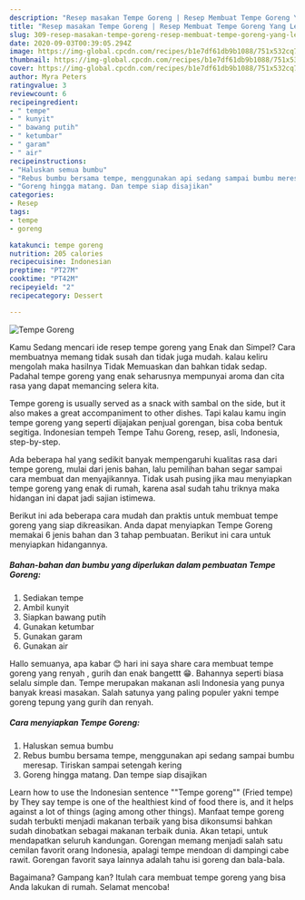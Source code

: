 ```yaml
---
description: "Resep masakan Tempe Goreng | Resep Membuat Tempe Goreng Yang Lezat"
title: "Resep masakan Tempe Goreng | Resep Membuat Tempe Goreng Yang Lezat"
slug: 309-resep-masakan-tempe-goreng-resep-membuat-tempe-goreng-yang-lezat
date: 2020-09-03T00:39:05.294Z
image: https://img-global.cpcdn.com/recipes/b1e7df61db9b1088/751x532cq70/tempe-goreng-foto-resep-utama.jpg
thumbnail: https://img-global.cpcdn.com/recipes/b1e7df61db9b1088/751x532cq70/tempe-goreng-foto-resep-utama.jpg
cover: https://img-global.cpcdn.com/recipes/b1e7df61db9b1088/751x532cq70/tempe-goreng-foto-resep-utama.jpg
author: Myra Peters
ratingvalue: 3
reviewcount: 6
recipeingredient:
- " tempe"
- " kunyit"
- " bawang putih"
- " ketumbar"
- " garam"
- " air"
recipeinstructions:
- "Haluskan semua bumbu"
- "Rebus bumbu bersama tempe, menggunakan api sedang sampai bumbu meresap. Tiriskan sampai setengah kering"
- "Goreng hingga matang. Dan tempe siap disajikan"
categories:
- Resep
tags:
- tempe
- goreng

katakunci: tempe goreng 
nutrition: 205 calories
recipecuisine: Indonesian
preptime: "PT27M"
cooktime: "PT42M"
recipeyield: "2"
recipecategory: Dessert

---
```



![Tempe Goreng](https://img-global.cpcdn.com/recipes/b1e7df61db9b1088/751x532cq70/tempe-goreng-foto-resep-utama.jpg)

Kamu Sedang mencari ide resep tempe goreng yang Enak dan Simpel? Cara membuatnya memang tidak susah dan tidak juga mudah. kalau keliru mengolah maka hasilnya Tidak Memuaskan dan bahkan tidak sedap. Padahal tempe goreng yang enak seharusnya mempunyai aroma dan cita rasa yang dapat memancing selera kita.

Tempe goreng is usually served as a snack with sambal on the side, but it also makes a great accompaniment to other dishes. Tapi kalau kamu ingin tempe goreng yang seperti dijajakan penjual gorengan, bisa coba bentuk segitiga. Indonesian tempeh Tempe Tahu Goreng, resep, asli, Indonesia, step-by-step.

Ada beberapa hal yang sedikit banyak mempengaruhi kualitas rasa dari tempe goreng, mulai dari jenis bahan, lalu pemilihan bahan segar sampai cara membuat dan menyajikannya. Tidak usah pusing jika mau menyiapkan tempe goreng yang enak di rumah, karena asal sudah tahu triknya maka hidangan ini dapat jadi sajian istimewa.


Berikut ini ada beberapa cara mudah dan praktis untuk membuat tempe goreng yang siap dikreasikan. Anda dapat menyiapkan Tempe Goreng memakai 6 jenis bahan dan 3 tahap pembuatan. Berikut ini cara untuk menyiapkan hidangannya.

<!--inarticleads1-->

##### Bahan-bahan dan bumbu yang diperlukan dalam pembuatan Tempe Goreng:

1. Sediakan  tempe
1. Ambil  kunyit
1. Siapkan  bawang putih
1. Gunakan  ketumbar
1. Gunakan  garam
1. Gunakan  air


Hallo semuanya, apa kabar 😊 hari ini saya share cara membuat tempe goreng yang renyah , gurih dan enak bangettt 😁. Bahannya seperti biasa selalu simple dan. Tempe merupakan makanan asli Indonesia yang punya banyak kreasi masakan. Salah satunya yang paling populer yakni tempe goreng tepung yang gurih dan renyah. 

<!--inarticleads2-->

##### Cara menyiapkan Tempe Goreng:

1. Haluskan semua bumbu
1. Rebus bumbu bersama tempe, menggunakan api sedang sampai bumbu meresap. Tiriskan sampai setengah kering
1. Goreng hingga matang. Dan tempe siap disajikan


Learn how to use the Indonesian sentence &#34;&#34;Tempe goreng&#34;&#34; (Fried tempe) by They say tempe is one of the healthiest kind of food there is, and it helps against a lot of things (aging among other things). Manfaat tempe goreng sudah terbukti menjadi makanan terbaik yang bisa dikonsumsi bahkan sudah dinobatkan sebagai makanan terbaik dunia. Akan tetapi, untuk mendapatkan seluruh kandungan. Gorengan memang menjadi salah satu cemilan favorit orang Indonesia, apalagi tempe mendoan di dampingi cabe rawit. Gorengan favorit saya lainnya adalah tahu isi goreng dan bala-bala. 

Bagaimana? Gampang kan? Itulah cara membuat tempe goreng yang bisa Anda lakukan di rumah. Selamat mencoba!
